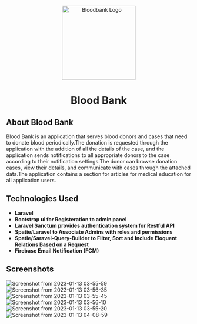 <p align="center">
    <img src="public/images/Icon.png" width="200" height="200" alt="Bloodbank Logo">
     <h1 align="center">Blood Bank</h1>
</p>

## About Blood Bank

Blood Bank is an application that serves blood donors and cases that need to donate blood periodically.The donation is requested through the application with the addition of all the details of the case, and the application sends notifications to all appropriate donors to the case according to their notification settings.The donor can browse donation cases, view their details, and communicate with cases through the attached data.The application contains a section for articles for medical education for all application users.

## Technologies Used

- **Laravel**
- **Bootstrap ui for Registeration to admin panel**
- **Laravel Sanctum provides authentication system for Restful API**
- **Spatie/Laravel to Associate Admins with roles and permissions**
- **Spatie/Saravel-Query-Builder to Filter, Sort and Include Eloquent Relations Based on a Request**
- **Firebase Email Notification (FCM)**

## Screenshots
![Screenshot from 2023-01-13 03-55-59](https://user-images.githubusercontent.com/87943179/212221475-7f032661-eb19-4f49-83e0-f6e9f1ff1414.png)
![Screenshot from 2023-01-13 03-56-35](https://user-images.githubusercontent.com/87943179/212221619-22de9fa5-5a22-4b37-a7db-b3b9984939fb.png)
![Screenshot from 2023-01-13 03-55-45](https://user-images.githubusercontent.com/87943179/212221989-e4192652-eeba-4f9b-9f26-79cc29ab39b5.png)
![Screenshot from 2023-01-13 03-56-10](https://user-images.githubusercontent.com/87943179/212222061-49001198-e285-4063-a709-5cb3e5fe5164.png)
![Screenshot from 2023-01-13 03-55-20](https://user-images.githubusercontent.com/87943179/212222154-b5e8e6c8-f5ef-4872-8ce7-1286f3358fe4.png)
![Screenshot from 2023-01-13 04-08-59](https://user-images.githubusercontent.com/87943179/212222249-c96dc4ec-855d-424e-89ee-e46b82f2e69f.png)

